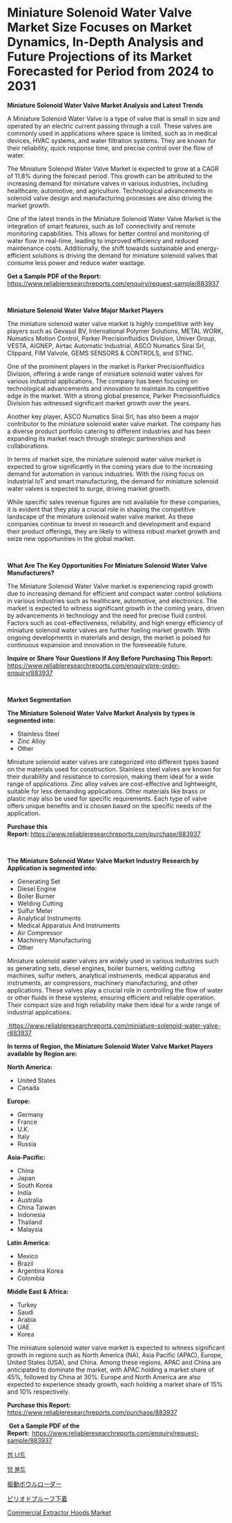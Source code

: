 <p><h1>Miniature Solenoid Water Valve Market Size Focuses on Market Dynamics, In-Depth Analysis and Future Projections of its Market Forecasted for Period from 2024 to 2031</h1></p><p><strong>Miniature Solenoid Water Valve Market Analysis and Latest Trends</strong></p>
<p><p>A Miniature Solenoid Water Valve is a type of valve that is small in size and operated by an electric current passing through a coil. These valves are commonly used in applications where space is limited, such as in medical devices, HVAC systems, and water filtration systems. They are known for their reliability, quick response time, and precise control over the flow of water.</p><p>The Miniature Solenoid Water Valve Market is expected to grow at a CAGR of 11.8% during the forecast period. This growth can be attributed to the increasing demand for miniature valves in various industries, including healthcare, automotive, and agriculture. Technological advancements in solenoid valve design and manufacturing processes are also driving the market growth.</p><p>One of the latest trends in the Miniature Solenoid Water Valve Market is the integration of smart features, such as IoT connectivity and remote monitoring capabilities. This allows for better control and monitoring of water flow in real-time, leading to improved efficiency and reduced maintenance costs. Additionally, the shift towards sustainable and energy-efficient solutions is driving the demand for miniature solenoid valves that consume less power and reduce water wastage.</p></p>
<p><strong>Get a Sample PDF of the Report:&nbsp;</strong> <a href="https://www.reliableresearchreports.com/enquiry/request-sample/883937">https://www.reliableresearchreports.com/enquiry/request-sample/883937</a></p>
<p>&nbsp;</p>
<p><strong>Miniature Solenoid Water Valve Major Market Players</strong></p>
<p><p>The miniature solenoid water valve market is highly competitive with key players such as Gevasol BV, International Polymer Solutions, METAL WORK, Numatics Motion Control, Parker Precisionfluidics Division, Univer Group, VESTA, AIGNEP, Airtac Automatic Industrial, ASCO Numatics Sirai Srl, Clippard, FIM Valvole, GEMS SENSORS & CONTROLS, and STNC.</p><p>One of the prominent players in the market is Parker Precisionfluidics Division, offering a wide range of miniature solenoid water valves for various industrial applications. The company has been focusing on technological advancements and innovation to maintain its competitive edge in the market. With a strong global presence, Parker Precisionfluidics Division has witnessed significant market growth over the years.</p><p>Another key player, ASCO Numatics Sirai Srl, has also been a major contributor to the miniature solenoid water valve market. The company has a diverse product portfolio catering to different industries and has been expanding its market reach through strategic partnerships and collaborations.</p><p>In terms of market size, the miniature solenoid water valve market is expected to grow significantly in the coming years due to the increasing demand for automation in various industries. With the rising focus on industrial IoT and smart manufacturing, the demand for miniature solenoid water valves is expected to surge, driving market growth.</p><p>While specific sales revenue figures are not available for these companies, it is evident that they play a crucial role in shaping the competitive landscape of the miniature solenoid water valve market. As these companies continue to invest in research and development and expand their product offerings, they are likely to witness robust market growth and seize new opportunities in the global market.</p></p>
<p>&nbsp;</p>
<p><strong>What Are The Key Opportunities For Miniature Solenoid Water Valve Manufacturers?</strong></p>
<p><p>The Miniature Solenoid Water Valve market is experiencing rapid growth due to increasing demand for efficient and compact water control solutions in various industries such as healthcare, automotive, and electronics. The market is expected to witness significant growth in the coming years, driven by advancements in technology and the need for precise fluid control. Factors such as cost-effectiveness, reliability, and high energy efficiency of miniature solenoid water valves are further fueling market growth. With ongoing developments in materials and design, the market is poised for continuous expansion and innovation in the foreseeable future.</p></p>
<p><strong>Inquire or Share Your Questions If Any Before Purchasing This Report:</strong> <a href="https://www.reliableresearchreports.com/enquiry/pre-order-enquiry/883937">https://www.reliableresearchreports.com/enquiry/pre-order-enquiry/883937</a></p>
<p>&nbsp;</p>
<p><strong>Market Segmentation</strong></p>
<p><strong>The Miniature Solenoid Water Valve Market Analysis by types is segmented into:</strong></p>
<p><ul><li>Stainless Steel</li><li>Zinc Alloy</li><li>Other</li></ul></p>
<p><p>Miniature solenoid water valves are categorized into different types based on the materials used for construction. Stainless steel valves are known for their durability and resistance to corrosion, making them ideal for a wide range of applications. Zinc alloy valves are cost-effective and lightweight, suitable for less demanding applications. Other materials like brass or plastic may also be used for specific requirements. Each type of valve offers unique benefits and is chosen based on the specific needs of the application.</p></p>
<p><strong>Purchase this Report:&nbsp;</strong><a href="https://www.reliableresearchreports.com/purchase/883937">https://www.reliableresearchreports.com/purchase/883937</a></p>
<p>&nbsp;</p>
<p><strong>The Miniature Solenoid Water Valve Market Industry Research by Application is segmented into:</strong></p>
<p><ul><li>Generating Set</li><li>Diesel Engine</li><li>Boiler Burner</li><li>Welding Cutting</li><li>Sulfur Meter</li><li>Analytical Instruments</li><li>Medical Apparatus And Instruments</li><li>Air Compressor</li><li>Machinery Manufacturing</li><li>Other</li></ul></p>
<p><p>Miniature solenoid water valves are widely used in various industries such as generating sets, diesel engines, boiler burners, welding cutting machines, sulfur meters, analytical instruments, medical apparatus and instruments, air compressors, machinery manufacturing, and other applications. These valves play a crucial role in controlling the flow of water or other fluids in these systems, ensuring efficient and reliable operation. Their compact size and high reliability make them ideal for a wide range of industrial applications.</p></p>
<p><a href="https://www.reliableresearchreports.com/miniature-solenoid-water-valve-r883937">&nbsp;https://www.reliableresearchreports.com/miniature-solenoid-water-valve-r883937</a></p>
<p><strong>In terms of Region, the Miniature Solenoid Water Valve Market Players available by Region are:</strong></p>
<p>
    <p> <strong> North America: </strong>
        <ul>
            <li>United States</li>
            <li>Canada</li>
        </ul>
        </p> 
    <p> <strong> Europe: </strong>
        <ul>
            <li>Germany</li>
            <li>France</li>
            <li>U.K.</li>
            <li>Italy</li>
            <li>Russia</li>
        </ul>
        </p> 
    <p> <strong> Asia-Pacific: </strong>
        <ul>
            <li>China</li>
            <li>Japan</li>
            <li>South Korea</li>
            <li>India</li>
            <li>Australia</li>
            <li>China Taiwan</li>
            <li>Indonesia</li>
            <li>Thailand</li>
            <li>Malaysia</li>
        </ul>
        </p> 
    <p> <strong> Latin America: </strong>
        <ul>
            <li>Mexico</li>
            <li>Brazil</li>
            <li>Argentina Korea</li>
            <li>Colombia</li>
        </ul>
        </p> 
    <p> <strong> Middle East & Africa: </strong>
        <ul>
            <li>Turkey</li>
            <li>Saudi</li>
            <li>Arabia</li>
            <li>UAE</li>
            <li>Korea</li>
        </ul>
    </p>
    </p>
<p><p>The miniature solenoid water valve market is expected to witness significant growth in regions such as North America (NA), Asia Pacific (APAC), Europe, United States (USA), and China. Among these regions, APAC and China are anticipated to dominate the market, with APAC holding a market share of 45%, followed by China at 30%. Europe and North America are also expected to experience steady growth, each holding a market share of 15% and 10% respectively.</p></p>
<p><strong>Purchase this Report: </strong><a href="https://www.reliableresearchreports.com/purchase/883937">https://www.reliableresearchreports.com/purchase/883937</a></p>
<p>&nbsp;<strong>Get a Sample PDF of the Report:&nbsp;&nbsp;</strong><a href="https://www.reliableresearchreports.com/enquiry/request-sample/883937">https://www.reliableresearchreports.com/enquiry/request-sample/883937</a></p>
<p><strong></strong></p>
<p><p><a href="https://github.com/joyliyu/Market-Research-Report-List-1/blob/main/2212908174089.md">썸 너트</a></p><p><a href="https://github.com/Evans21Bill/Market-Research-Report-List-1/blob/main/1247150174088.md">탭 볼트</a></p><p><a href="https://github.com/kegley4963/Market-Research-Report-List-2/blob/main/8913225161708.md">振動ボウルローダー</a></p><p><a href="https://github.com/LuzHills1972/Market-Research-Report-List-1/blob/main/3518692161709.md">ピリオドプルーフ下着</a></p><p><a href="https://github.com/lylyparadise/Market-Research-Report-List-4/blob/main/commercial-extractor-hoods-market.md">Commercial Extractor Hoods Market</a></p></p>